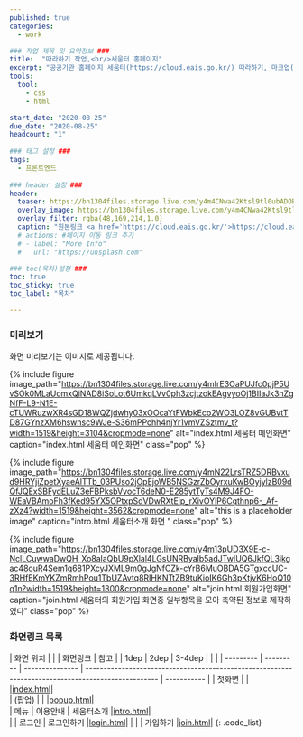 ```yaml
---
published: true
categories:
  - work

### 작업 제목 및 요약정보 ###
title:  "따라하기 작업,<br/>세움터 홈페이지"
excerpt: "공공기관 홈페이지 세움터(https://cloud.eais.go.kr/) 따라하기, 마크업(html, css) 작업"
tools:
  tool:
    - css
    - html

start_date: "2020-08-25"
due_date: "2020-08-25"
headcount: "1"
  
### 태그 설정 ###
tags:
  - 프론트엔드
  
### header 설정 ###
header:
  teaser: https://bn1304files.storage.live.com/y4m4CNwa42Ktsl9tl0ubADOBU53qP8QKpBlCuUD_UOlofbGekaViVZO8S8x0bgDl6rVHdNLCiOLL39or1l6W51thqMACmWOtSR5pWD4OfRIR8Xed60FHQJIi90ULAYUe44Ub4FqlxdRNp-ZWaRJXYNo0A9_0NDsMIxZyYWmyrc1DUCRmuzhpj8F0M_xMEWDXF94?width=1600&height=1600&cropmode=none
  overlay_image: https://bn1304files.storage.live.com/y4m4CNwa42Ktsl9tl0ubADOBU53qP8QKpBlCuUD_UOlofbGekaViVZO8S8x0bgDl6rVHdNLCiOLL39or1l6W51thqMACmWOtSR5pWD4OfRIR8Xed60FHQJIi90ULAYUe44Ub4FqlxdRNp-ZWaRJXYNo0A9_0NDsMIxZyYWmyrc1DUCRmuzhpj8F0M_xMEWDXF94?width=1600&height=1600&cropmode=none
  overlay_filter: rgba(48,169,214,1.0)
  caption: "원본링크 <a href='https://cloud.eais.go.kr/'>https://cloud.eais.go.kr/</a>"
  # actions: #페이지 이동 링크 추가
  # - label: "More Info"
  #   url: "https://unsplash.com"

### toc(목차)설정 ###
toc: true
toc_sticky: true
toc_label: "목차"

---
```


### 미리보기
화면 미리보기는 이미지로 제공됩니다.

{% include figure image_path="https://bn1304files.storage.live.com/y4mIrE3OaPUJfc0pjP5UvSOk0MLaUomxQiNAD8iSoLot6UmkqLVv0ph3zcjtzokEAgvyoOj1BIIaJk3nZgNfF-L9-N1E-cTUWRuzwXR4sGD18WQZjdwhy03xOOcaYtFWbkEco2WO3LOZ8vGUBvtTD87GYnzXM6hswhsc9WJe-S36mPPchh4njYr1vmVZSztmv_t?width=1519&height=3104&cropmode=none" alt="index.html 세움터 메인화면" caption="index.html 세움터 메인화면" class="pop" %}

{% include figure image_path="https://bn1304files.storage.live.com/y4mN22LrsTRZ5DRBvxud9HRYjiZpetXyaeAlTTb_03PUso2jOpEjoWB5NSGzrZbOyrxuKwBOyjylzB09dQfJQExSBFydELuZ3eFBPksbVvocT6deN0-E285ytTyTs4M9J4FO-WEaVBAmoFh3fKed95YX5OPtxpSdVDwRXtEip_rXivOYlP6Cqthnp6-_Af-zXz4?width=1519&height=3562&cropmode=none" alt="this is a placeholder image" caption="intro.html 세움터소개 화면 " class="pop" %}

{% include figure image_path="https://bn1304files.storage.live.com/y4m13pUD3X9E-c-NclLCuwwaDwQH_Xo8alaQbU9pXlal4LGsUNRByalb5adJTwIUQ6JkfQL3jkgac48ouR4Sem1q681PXcyJXML9m0gJgNfCZk-cYrB6MuOBDA5GTgxccUC-3RHfEKmYKZmRmhPou1TbUZAvtq8RIHKNTtZB9tuKioIK6Gh3pKtjvK6HoQ10q1n?width=1519&height=1800&cropmode=none" alt="join.html 회원가입화면" caption="join.html 세움터의 회원가입 화면중 일부항목을 모아 축약된 정보로 제작하였다" class="pop" %}


### 화면링크 목록

|  화면 위치 |           |                |                                             화면링크                                               |    참고     |
|   1dep    |   2dep    |     3-4dep      |                                                                                                    |             |
| --------- | --------- | --------------- | -------------------------------------------------------------------------------------------------- | ----------- |
|   첫화면  |           |                 |<a href="https://drv.tw/~hi.heera@hotmail.com/od/Web/seumteo/index.html">index.html</a>|  
|   (팝업)  |           |                 |<a href="https://drv.tw/~hi.heera@hotmail.com/od/Web/seumteo/popup.html">popup.html</a>|  
|   메뉴    |  이용안내  |   세움터소개    |<a href="https://drv.tw/~hi.heera@hotmail.com/od/Web/seumteo/intro.html">intro.html</a>|  
|           |   로그인   |    로그인하기   |<a href="https://drv.tw/~hi.heera@hotmail.com/od/Web/seumteo/login.html">login.html</a>|
|           |            |    가입하기     |<a href="https://drv.tw/~hi.heera@hotmail.com/od/Web/seumteo/join.html">join.html</a>|
{: .code_list}


